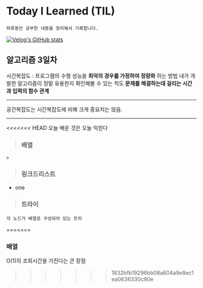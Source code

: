 # Today I Learned (TIL)
    하루동안 공부한 내용을 정리해서 기록합니다.
[![Velog's GitHub stats](https://velog-readme-stats.vercel.app/api/badge?name=kisyam)](https://velog.io/@kisyam) 
## 알고리즘 3일차
시간복잡도 : 프로그램의 수행 성능을 **최악의 경우를 가정하여 정량화** 하는 방법
내가 개발한 알고리즘이 정말 유용한지 확인해볼 수 있는 척도 **문제를 해결하는데 걸리는 시간과 입력의 함수 관계**
<hr>
공간복잡도는 시간복잡도에 비해 크게 중요치는 않음.
<hr>

<<<<<<< HEAD
        오늘 배운 것은 오늘 익힌다
> ### 배열
    > 
> ### 링크드리스트 
- one
> ### 트라이
    각 노드가 배열로 구성되어 있는 트리
=======
### 배열 
O(1)의 조회시간을 가진다는 큰 장점

>>>>>>> 1832bfb19296bb08a604a9e8ec1ea0636330c90e
